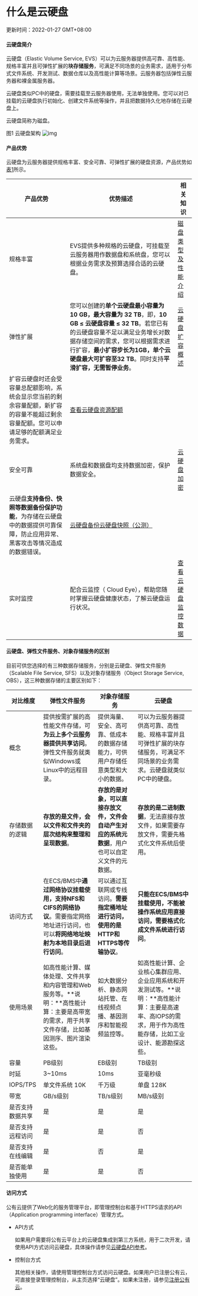 # 什么是云硬盘

更新时间：2022-01-27 GMT+08:00

#### 云硬盘简介

云硬盘（Elastic Volume Service, EVS）可以为云服务器提供高可靠、高性能、规格丰富并且可弹性扩展的**块存储服务**，可满足不同场景的业务需求，适用于分布式文件系统、开发测试、数据仓库以及高性能计算等场景。云服务器包括弹性云服务器和裸金属服务器。

云硬盘类似PC中的硬盘，需要挂载至云服务器使用，无法单独使用。您可以对已挂载的云硬盘执行初始化、创建文件系统等操作，并且把数据持久化地存储在云硬盘上。

云硬盘简称为磁盘。

图1 云硬盘架构
![img](https://support.huaweicloud.com/productdesc-evs/zh-cn_image_0205523160.png)

#### 产品优势

云硬盘为云服务器提供规格丰富、安全可靠、可弹性扩展的硬盘资源，产品优势如[表1](https://support.huaweicloud.com/productdesc-evs/zh-cn_topic_0014580741.html#zh-cn_topic_0014580741__table1072625112449)所示。

| 产品优势                                                     | 优势描述                                                     | 相关知识                                                     |
| ------------------------------------------------------------ | ------------------------------------------------------------ | ------------------------------------------------------------ |
| 规格丰富                                                     | EVS提供多种规格的云硬盘，可挂载至云服务器用作数据盘和系统盘，您可以根据业务需求及预算选择合适的云硬盘。 | [磁盘类型及性能介绍](https://support.huaweicloud.com/productdesc-evs/zh-cn_topic_0044524691.html) |
| 弹性扩展                                                     | 您可以创建的**单个云硬盘最小容量为10 GB，最大容量为 32 TB**，即，**10 GB ≤ 云硬盘容量 ≤ 32 TB**。若您已有的云硬盘容量不足以满足业务增长对数据存储空间的需求，您可以根据需求进行扩容，**最小扩容步长为1GB，单个云硬盘最大可扩容至32 TB**。同时支持**平滑扩容，无需暂停业务**。 | [云硬盘扩容概述](https://support.huaweicloud.com/usermanual-evs/evs_01_0006.html) |
| 扩容云硬盘时还会受容量总配额影响，系统会显示您当前的剩余容量配额，新扩容的容量不能超过剩余容量配额。您可以申请足够的配额满足业务需求。 | [查看云硬盘资源配额](https://support.huaweicloud.com/usermanual-evs/evs_01_0070.html) |                                                              |
| 安全可靠                                                     | 系统盘和数据盘均支持数据加密，保护数据安全。                 | [云硬盘加密](https://support.huaweicloud.com/productdesc-evs/evs_01_0001.html) |
| 云硬盘**支持备份、快照等数据备份保护功能**，为存储在云硬盘中的数据提供可靠保障，防止应用异常、黑客攻击等情况造成的数据错误。 | [云硬盘备份](https://support.huaweicloud.com/productdesc-evs/evs_01_0021.html)[云硬盘快照（公测）](https://support.huaweicloud.com/productdesc-evs/zh-cn_topic_0066809008.html) |                                                              |
| 实时监控                                                     | 配合云监控（ Cloud Eye），帮助您随时掌握云硬盘健康状态，了解云硬盘运行状况。 | [查看云硬盘监控数据](https://support.huaweicloud.com/usermanual-evs/evs_01_0044.html) |

#### 云硬盘、弹性文件服务、对象存储服务的区别

目前可供您选择的有三种数据存储服务，分别是云硬盘、弹性文件服务（Scalable File Service, SFS）以及对象存储服务（Object Storage Service, OBS），这三种数据存储的主要区别如下：

| **对比维度**     | **弹性文件服务**                                             | **对象存储服务**                                             | **云硬盘**                                                   |
| ---------------- | ------------------------------------------------------------ | ------------------------------------------------------------ | ------------------------------------------------------------ |
| 概念             | 提供按需扩展的高性能文件存储，可**为云上多个云服务器提供共享访问**。弹性文件服务就类似Windows或Linux中的远程目录。 | 提供海量、安全、高可靠、低成本的数据存储能力，可供用户存储任意类型和大小的数据。 | 可以为云服务器提供高可靠、高性能、规格丰富并且可弹性扩展的块存储服务，可满足不同场景的业务需求。云硬盘就类似PC中的硬盘。 |
| 存储数据的逻辑   | **存放的是文件，会以文件和文件夹的层次结构来整理和呈现数据**。 | **存放的是对象，可以直接存放文件，文件会自动产生对应的系统元数据**，用户也可以自定义文件的元数据。 | **存放的是二进制数据**，无法直接存放文件，如果需要存放文件，需要先格式化文件系统后使用。 |
| 访问方式         | 在ECS/BMS中**通过网络协议挂载使用，支持NFS和CIFS的网络协议**。需要指定网络地址进行访问，也可以**将网络地址映射为本地目录后进行访问**。 | 可以通过互联网或专线访问。**需要指定桶地址进行访问，使用的是HTTP和HTTPS等传输协议**。 | **只能在ECS/BMS中挂载使用，不能被操作系统应用直接访问，需要格式化成文件系统进行访问**。 |
| 使用场景         | 如高性能计算、媒体处理、文件共享和内容管理和Web服务等。**说明：**高性能计算：主要是高带宽的需求，用于共享文件存储，比如基因测序、图片渲染这些。 | 如大数据分析、静态网站托管、在线视频点播、基因测序和智能视频监控等。 | 如高性能计算、企业核心集群应用、企业应用系统和开发测试等。**说明：**高性能计算：主要是高速率、高IOPS的需求，用于作为高性能存储，比如工业设计、能源勘探这些。 |
| 容量             | PB级别                                                       | EB级别                                                       | TB级别                                                       |
| 时延             | 3~10ms                                                       | 10ms                                                         | 亚毫秒级                                                     |
| IOPS/TPS         | 单文件系统 10K                                               | 千万级                                                       | 单盘 128K                                                    |
| 带宽             | GB/s级别                                                     | TB/s级别                                                     | MB/s级别                                                     |
| 是否支持数据共享 | 是                                                           | 是                                                           | 是                                                           |
| 是否支持远程访问 | 是                                                           | 是                                                           | 否                                                           |
| 是否支持在线编辑 | 是                                                           | 否                                                           | 是                                                           |
| 是否能单独使用   | 是                                                           | 是                                                           | 否                                                           |

#### 访问方式

公有云提供了Web化的服务管理平台，即管理控制台和基于HTTPS请求的API（Application programming interface）管理方式。

- API方式

  如果用户需要将公有云平台上的云硬盘集成到第三方系统，用于二次开发，请使用API方式访问云硬盘，具体操作请参见[云硬盘API参考](https://support.huaweicloud.com/api-evs/evs_04_0001.html)。

- 控制台方式

  其他相关操作，请使用管理控制台方式访问云硬盘。如果用户已注册公有云，可直接登录管理控制台，从主页选择“云硬盘”。如果未注册，请参见[注册公有云](https://support.huaweicloud.com/qs-evs/evs_01_0095.html)。